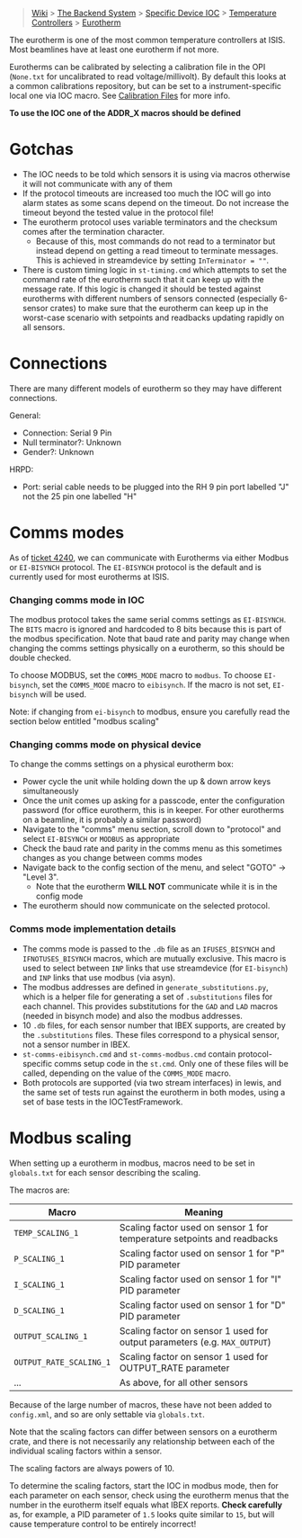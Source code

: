 > [Wiki](Home) > [The Backend System](The-Backend-System) > [Specific Device IOC](Specific-Device-IOC) > [Temperature Controllers](Temperature-Controllers) > [Eurotherm](Eurotherm)

The eurotherm is one of the most common temperature controllers at ISIS. Most beamlines have at least one eurotherm if not more.

Eurotherms can be calibrated by selecting a calibration file in the OPI (`None.txt` for uncalibrated to read voltage/millivolt). By default this looks at a common calibrations repository, but can be set to a instrument-specific local one via IOC macro. See [Calibration Files](https://github.com/ISISComputingGroup/ibex_developers_manual/wiki/Calibration-Files) for more info.

**To use the IOC one of the ADDR_X macros should be defined**

# Gotchas

- The IOC needs to be told which sensors it is using via macros otherwise it will not communicate with any of them
- If the protocol timeouts are increased too much the IOC will go into alarm states as some scans depend on the timeout. Do not increase the timeout beyond the tested value in the protocol file!
- The eurotherm protocol uses variable terminators and the checksum comes after the termination character.
  * Because of this, most commands do not read to a terminator but instead depend on getting a read timeout to terminate messages. This is achieved in streamdevice by setting `InTerminator = ""`.
- There is custom timing logic in `st-timing.cmd` which attempts to set the command rate of the eurotherm such that it can keep up with the message rate. If this logic is changed it should be tested against eurotherms with different numbers of sensors connected (especially 6-sensor crates) to make sure that the eurotherm can keep up in the worst-case scenario with setpoints and readbacks updating rapidly on all sensors.

# Connections

There are many different models of eurotherm so they may have different connections. 

General:

- Connection: Serial 9 Pin
- Null terminator?: Unknown
- Gender?: Unknown

HRPD: 

- Port: serial cable needs to be plugged into the RH 9 pin port labelled "J" not the 25 pin one labelled "H"

# Comms modes

As of [ticket 4240](https://github.com/ISISComputingGroup/IBEX/issues/4240), we can communicate with Eurotherms via either Modbus or `EI-BISYNCH` protocol. The `EI-BISYNCH` protocol is the default and is currently used for most eurotherms at ISIS.

### Changing comms mode in IOC

The modbus protocol takes the same serial comms settings as `EI-BISYNCH`. The `BITS` macro is ignored and hardcoded to 8 bits because this is part of the modbus specification. Note that baud rate and parity may change when changing the comms settings physically on a eurotherm, so this should be double checked.

To choose MODBUS, set the `COMMS_MODE` macro to `modbus`. To choose `EI-bisynch`, set the `COMMS_MODE` macro to `eibisynch`. If the macro is not set, `EI-bisynch` will be used.

Note: if changing from `ei-bisynch` to modbus, ensure you carefully read the section below entitled "modbus scaling"

### Changing comms mode on physical device

To change the comms settings on a physical eurotherm box:
- Power cycle the unit while holding down the up & down arrow keys simultaneously
- Once the unit comes up asking for a passcode, enter the configuration password (for office eurotherm, this is in keeper. For other eurotherms on a beamline, it is probably a similar password)
- Navigate to the "comms" menu section, scroll down to "protocol" and select `EI-BISYNCH` or `MODBUS` as appropriate
- Check the baud rate and parity in the comms menu as this sometimes changes as you change between comms modes
- Navigate back to the config section of the menu, and select "GOTO" -> "Level 3".
  * Note that the eurotherm **WILL NOT** communicate while it is in the config mode
- The eurotherm should now communicate on the selected protocol.

### Comms mode implementation details

- The comms mode is passed to the `.db` file as an `IFUSES_BISYNCH` and `IFNOTUSES_BISYNCH` macros, which are mutually exclusive. This macro is used to select between `INP` links that use streamdevice (for `EI-bisynch`) and `INP` links that use modbus (via asyn).
- The modbus addresses are defined in `generate_substitutions.py`, which is a helper file for generating a set of `.substitutions` files for each channel. This provides substitutions for the `GAD` and `LAD` macros (needed in bisynch mode) and also the modbus addresses.
- 10 `.db` files, for each sensor number that IBEX supports, are created by the `.substitutions` files. These files correspond to a physical sensor, not a sensor number in IBEX.
- `st-comms-eibisynch.cmd` and `st-comms-modbus.cmd` contain protocol-specific comms setup code in the `st.cmd`. Only one of these files will be called, depending on the value of the `COMMS_MODE` macro.
- Both protocols are supported (via two stream interfaces) in lewis, and the same set of tests run against the eurotherm in both modes, using a set of base tests in the IOCTestFramework.


# Modbus scaling

When setting up a eurotherm in modbus, macros need to be set in `globals.txt` for each sensor describing the scaling.

The macros are:

| Macro | Meaning |
| --- | --- |
| `TEMP_SCALING_1` | Scaling factor used on sensor 1 for temperature setpoints and readbacks |
| `P_SCALING_1` | Scaling factor used on sensor 1 for "P" PID parameter |
| `I_SCALING_1` | Scaling factor used on sensor 1 for "I" PID parameter |
| `D_SCALING_1` | Scaling factor used on sensor 1 for "D" PID parameter |
| `OUTPUT_SCALING_1` | Scaling factor on sensor 1 used for output parameters (e.g. `MAX_OUTPUT`) |
| `OUTPUT_RATE_SCALING_1` | Scaling factor on sensor 1 used for OUTPUT_RATE parameter |
| ... | As above, for all other sensors |

Because of the large number of macros, these have not been added to `config.xml`, and so are only settable via `globals.txt`.

Note that the scaling factors can differ between sensors on a eurotherm crate, and there is not necessarily any relationship between each of the individual scaling factors within a sensor.

The scaling factors are always powers of 10.

To determine the scaling factors, start the IOC in modbus mode, then for each parameter on each sensor, check using the eurotherm menus that the number in the eurotherm itself equals what IBEX reports. **Check carefully** as, for example, a PID parameter of `1.5` looks quite similar to `15`, but will cause temperature control to be entirely incorrect! 
